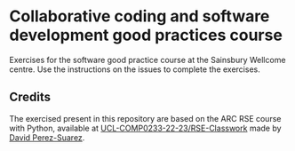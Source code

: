 # Collaborative coding and software development good practices course

Exercises for the software good practice course at the Sainsbury Wellcome centre. Use the instructions on the issues to complete the exercises.

## Credits
The exercised present in this repository are based on the ARC RSE course with Python, available at [UCL-COMP0233-22-23/RSE-Classwork](https://github.com/UCL-COMP0233-22-23/RSE-Classwork) made by [David Perez-Suarez](https://github.com/dpshelio).
